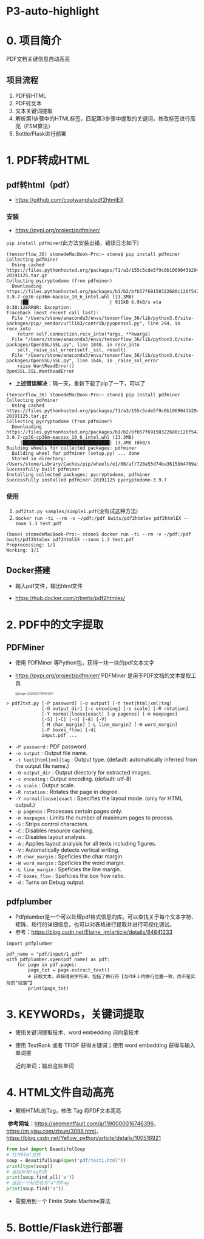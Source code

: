 # P3-auto-highlight

# **0. 项目简介**

PDF文档关键信息自动高亮

## 项目流程

1. PDF转HTML
2. PDF转文本
3. 文本关键词提取
4. 解析第1步骤中的HTML标签，匹配第3步骤中提取的关键词，修改标签进行高亮（FSM算法）
5. Bottle/Flask进行部署

# **1. PDF转成HTML**

## pdf转html（pdf）

- <https://github.com/coolwanglu/pdf2htmlEX>

### 安装

- <https://pypi.org/project/pdfminer/>

`pip install pdfminer`(此方法安装出错，错误日志如下)

~~~
(tensorflow_36) stonedeMacBook-Pro:~ stone$ pip install pdfminer
Collecting pdfminer
  Using cached https://files.pythonhosted.org/packages/71/a3/155c5cde5f9c0b1069043b2946a93f54a41fd72cc19c6c100f6f2f5bdc15/pdfminer-20191125.tar.gz
Collecting pycryptodome (from pdfminer)
  Downloading https://files.pythonhosted.org/packages/b1/b2/bfb57f69150322680c126f542e1a49fc1bd17c107e9b5e981ae79ecf9b42/pycryptodome-3.9.7-cp36-cp36m-macosx_10_6_intel.whl (13.3MB)
     |██▏                             | 911kB 6.9kB/s eta 0:30:12ERROR: Exception:
Traceback (most recent call last):
  File "/Users/stone/anaconda3/envs/tensorflow_36/lib/python3.6/site-packages/pip/_vendor/urllib3/contrib/pyopenssl.py", line 294, in recv_into
    return self.connection.recv_into(*args, **kwargs)
  File "/Users/stone/anaconda3/envs/tensorflow_36/lib/python3.6/site-packages/OpenSSL/SSL.py", line 1840, in recv_into
    self._raise_ssl_error(self._ssl, result)
  File "/Users/stone/anaconda3/envs/tensorflow_36/lib/python3.6/site-packages/OpenSSL/SSL.py", line 1646, in _raise_ssl_error
    raise WantReadError()
OpenSSL.SSL.WantReadError
~~~

- **上述错误解决**：隔一天，重新下载了pip了一下，可以了

~~~
(tensorflow_36) stonedeMacBook-Pro:~ stone$ pip install pdfminer
Collecting pdfminer
  Using cached https://files.pythonhosted.org/packages/71/a3/155c5cde5f9c0b1069043b2946a93f54a41fd72cc19c6c100f6f2f5bdc15/pdfminer-20191125.tar.gz
Collecting pycryptodome (from pdfminer)
  Downloading https://files.pythonhosted.org/packages/b1/b2/bfb57f69150322680c126f542e1a49fc1bd17c107e9b5e981ae79ecf9b42/pycryptodome-3.9.7-cp36-cp36m-macosx_10_6_intel.whl (13.3MB)
     |████████████████████████████████| 13.3MB 10kB/s 
Building wheels for collected packages: pdfminer
  Building wheel for pdfminer (setup.py) ... done
  Stored in directory: /Users/stone/Library/Caches/pip/wheels/e1/00/af/720a55d74ba3615bb4709a3ded6dd71dc5370a586a0ff6f326
Successfully built pdfminer
Installing collected packages: pycryptodome, pdfminer
Successfully installed pdfminer-20191125 pycryptodome-3.9.7
~~~



### **使用**

1. `pdf2txt.py samples/simple1.pdf`(没有试这种方法)
2. `docker run -ti --rm -v ~/pdf:/pdf bwits/pdf2htmlex pdf2htmlEX --zoom 1.3 test.pdf`

~~~
(base) stonedeMacBook-Pro:~ stone$ docker run -ti --rm -v ~/pdf:/pdf bwits/pdf2htmlex pdf2htmlEX --zoom 1.3 test.pdf
Preprocessing: 1/1
Working: 1/1
~~~



## Docker搭建

- 输入pdf文件，输出html文件

- <https://hub.docker.com/r/bwits/pdf2htmlex/>

# **2. PDF中的文字提取**

## PDFMiner

- 使用 PDFMiner 等Python包，获得一块一块的pdf文本文字

- <https://pypi.org/project/pdfminer/>
  PDFMiner 是用于PDF文档的文本提取工具

  <img src="../yaolinxia.github.io/img/image-20200527161443201.png" alt="image-20200527161443201" style="zoom:50%;" />

```
> pdf2txt.py [-P password] [-o output] [-t text|html|xml|tag]
             [-O output_dir] [-c encoding] [-s scale] [-R rotation]
             [-Y normal|loose|exact] [-p pagenos] [-m maxpages]
             [-S] [-C] [-n] [-A] [-V]
             [-M char_margin] [-L line_margin] [-W word_margin]
             [-F boxes_flow] [-d]
             input.pdf ...
```

- `-P password` : PDF password.
- `-o output` : Output file name.
- `-t text|html|xml|tag` : Output type. (default: automatically inferred from the output file name.)
- `-O output_dir` : Output directory for extracted images.
- `-c encoding` : Output encoding. (default: utf-8)
- `-s scale` : Output scale.
- `-R rotation` : Rotates the page in degree.
- `-Y normal|loose|exact` : Specifies the layout mode. (only for HTML output.)
- `-p pagenos` : Processes certain pages only.
- `-m maxpages` : Limits the number of maximum pages to process.
- `-S` : Strips control characters.
- `-C` : Disables resource caching.
- `-n` : Disables layout analysis.
- `-A` : Applies layout analysis for all texts including figures.
- `-V` : Automatically detects vertical writing.
- `-M char_margin` : Speficies the char margin.
- `-W word_margin` : Speficies the word margin.
- `-L line_margin` : Speficies the line margin.
- `-F boxes_flow` : Speficies the box flow ratio.
- `-d` : Turns on Debug output.

## pdfplumber

- Pdfplumber是一个可以处理pdf格式信息的库。可以查找关于每个文本字符、矩阵、和行的详细信息，也可以对表格进行提取并进行可视化调试。
- 参考：<https://blog.csdn.net/Elaine_jm/article/details/84841233>

~~~
import pdfplumber

pdf_name = "pdf/input/1.pdf"
with pdfplumber.open(pdf_name) as pdf:
    for page in pdf.pages:
        page_txt = page.extract_text()
        # 获取文本，直接得到字符串，包括了换行符【与PDF上的换行位置一致，而不是实际的“段落”】
        print(page_txt)
~~~

# **3. KEYWORDs，关键词提取**

- 使用关键词提取技术、word embedding 词向量技术

- 使用 TextRank 或者 TFIDF 获得关键词；使用 word embedding 获得与输入单词接

  近的单词；输出这些单词

# **4. HTML文件自动高亮**

- 解析HTML的Tag，修改 Tag 将PDF文本高亮

​       **参考网址：**<https://segmentfault.com/a/1190000016746396>，<https://m.yisu.com/zixun/3098.html>，<https://blog.csdn.net/Yellow_python/article/details/100516921>

~~~python
from bs4 import BeautifulSoup
# 打开html文件
soup = BeautifulSoup(open("pdf/test1.html"))
print(type(soup))
# 返回所有tag列表
print(soup.find_all('a'))
# 返回一个标签名为"a"的Tag
print(soup.find("a"))
~~~

- 需要用到一个 Finite State Machine算法

# **5. Bottle/Flask进行部署**

<!--  -->
 
